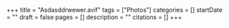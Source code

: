 +++
title = "Asdasddrwewer.avif"
tags = ["Photos"]
categories = []
startDate = ""
draft = false
pages = []
description = ""
citations = []
+++
